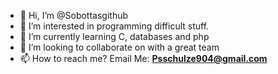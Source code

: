 - 👋 Hi, I’m @Sobottasgithub
- 👀 I’m interested in programming difficult stuff.
- 🌱 I’m currently learning C, databases and php
- 💞️ I’m looking to collaborate on with a great team
- 📫 How to reach me? Email Me: **Psschulze904@gmail.com**

<!---
Sobottasgithub/Sobottasgithub is a ✨ special ✨ repository because its `README.md` (this file) appears on your GitHub profile.
You can click the Preview link to take a look at your changes.
--->

